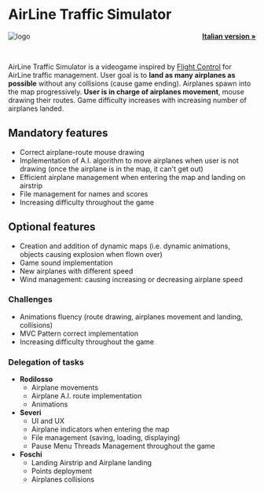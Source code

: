 # AirLine Traffic Simulator
<img align="left" src="https://github.com/seve-andre/airline-traffic-simulator/blob/main/src/main/resources/images/logos/logo.png?raw=true" alt="logo">
<p align="right">
    <a href="https://github.com/seve-andre/airline-traffic-simulator/blob/main/README_ITA.md"><strong>Italian version »</strong></a>
</p>
<br />

AirLine Traffic Simulator is a videogame inspired by [Flight Control](https://www.youtube.com/watch?v=KTH084KeFBc)
for AirLine traffic management. User goal is to **land as many airplanes as possible** without any collisions (cause game ending). 
Airplanes spawn into the map progressively. **User is in charge of airplanes movement**, mouse drawing their routes. Game difficulty 
increases with increasing number of airplanes landed.

## Mandatory features
- Correct airplane-route mouse drawing
- Implementation of A.I. algorithm to move airplanes when user is not drawing (once the airplane is in the map, it can't get out)
- Efficient airplane management when entering the map and landing on airstrip
- File management for names and scores
- Increasing difficulty throughout the game

## Optional features
- Creation and addition of dynamic maps (i.e. dynamic animations, objects causing explosion when flown over)
- Game sound implementation
- New airplanes with different speed
- Wind management: causing increasing or decreasing airplane speed

### Challenges
- Animations fluency (route drawing, airplanes movement and landing, collisions)
- MVC Pattern correct implementation
- Increasing difficulty throughout the game 

### Delegation of tasks
- **Rodilosso**
    - Airplane movements
    - Airplane A.I. route implementation
    - Animations
- **Severi**
    - UI and UX
    - Airplane indicators when entering the map
    - File management (saving, loading, displaying)
    - Pause Menu Threads Management throughout the game
- **Foschi**
    - Landing Airstrip and Airplane landing
    - Points deployment
    - Airplanes collisions

